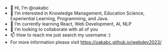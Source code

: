 - 👋 Hi, I’m @oakabc
- 👀 I’m interested in Knowledge Management, Education Science, Experiential Learning, Programming, and Java.
- 🌱 I’m currently learning React, Web Development, AI, NLP
- 💞️ I’m looking to collaborate with all of you
- 📫 How to reach me just search my username :)
- For more information please visit <a href = "https://oakabc.github.io/webdev2023/">https://oakabc.github.io/webdev2023/</a>

<!---
oakabc/oakabc is a ✨ special ✨ repository because its `README.md` (this file) appears on your GitHub profile.
You can click the Preview link to take a look at your changes.
--->
